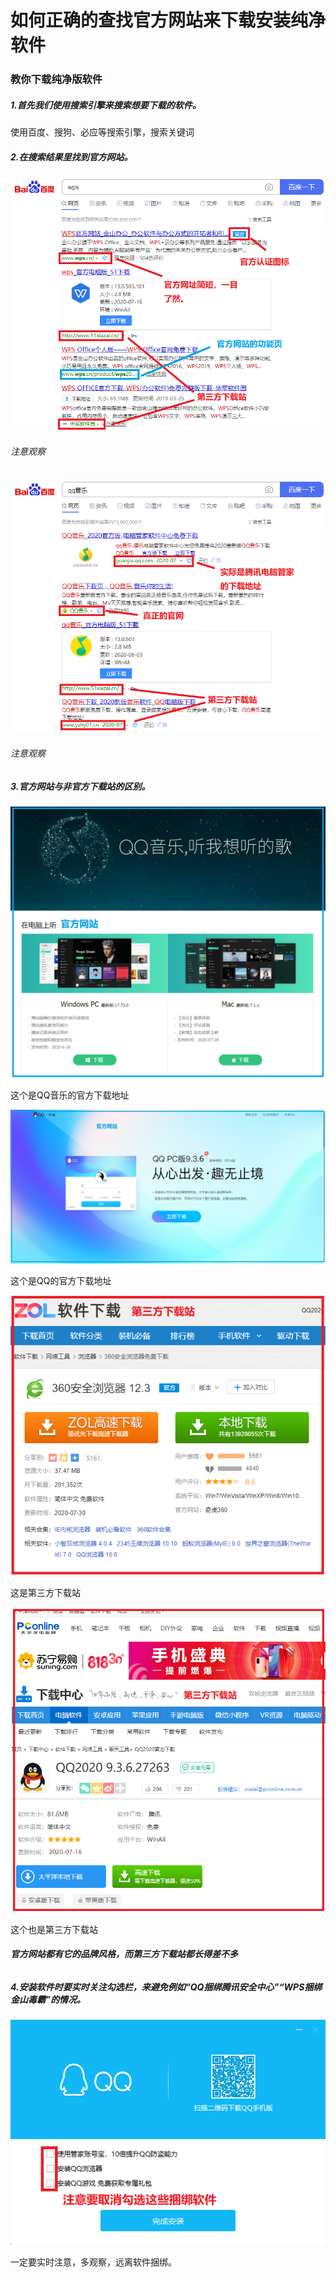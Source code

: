 # 如何正确的查找官方网站来下载安装纯净软件

### 教你下载纯净版软件

##### 1.首先我们使用搜索引擎来搜索想要下载的软件。

使用百度、搜狗、必应等搜索引擎，搜索关键词

##### 2.在搜索结果里找到官方网站。

![](./pic/01.png)

###### 注意观察

![](./pic/02.png)

###### 注意观察

##### 3.官方网站与非官方下载站的区别。

![](./pic/03.png)

这个是QQ音乐的官方下载地址

![](./pic/04.png)

这个是QQ的官方下载地址

![](./pic/05.png)

这是第三方下载站

![](./pic/06.png)

这个也是第三方下载站

###### **官方网站都有它的品牌风格，而第三方下载站都长得差不多**

##### 4.安装软件时要实时关注勾选栏，来避免例如“QQ捆绑腾讯安全中心”“WPS捆绑金山毒霸”的情况。

![](./pic/07.png)

一定要实时注意，多观察，远离软件捆绑。